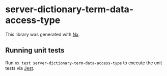 # server-dictionary-term-data-access-type

This library was generated with [Nx](https://nx.dev).

## Running unit tests

Run `nx test server-dictionary-term-data-access-type` to execute the unit tests via [Jest](https://jestjs.io).
